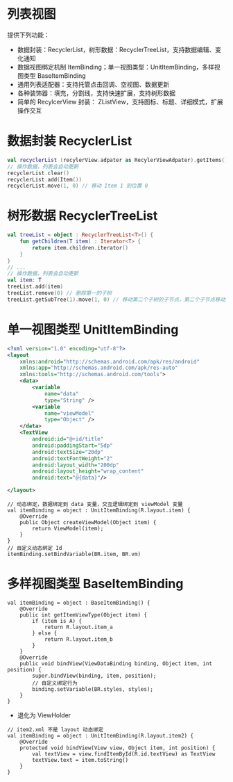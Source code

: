 # 列表视图

提供下列功能：
- 数据封装：RecyclerList，树形数据：RecyclerTreeList，支持数据编辑、变化通知
- 数据视图绑定机制 ItemBinding；单一视图类型：UnitItemBinding，多样视图类型 BaseItemBinding
- 通用列表适配器：支持托管点击回调、空视图、数据更新
- 各种装饰器：填充，分割线，支持快速扩展，支持树形数据
- 简单的 RecylcerView 封装： ZListView，支持图标、标题、详细模式，扩展操作交互

# 数据封装 RecyclerList
``` kotlin
val recyclerList (recylerView.adpater as RecylerViewAdpater).getItems()
// 操作数据，列表会自动更新
recyclerList.clear()
recyclerList.add(Item())
recyclerList.move(1, 0) // 移动 Item 1 到位置 0
```

# 树形数据 RecyclerTreeList
``` kotlin
val treeList = object : RecyclerTreeList<T>() {
    fun getChildren(T item) : Iterator<T> {
        return item.children.iterator()
    }
}
// ...
// 操作数据，列表会自动更新
val item: T
treeList.add(item)
treeList.remove(0) // 删除第一的子树
treeList.getSubTree(1).move(1, 0) // 移动第二个子树的子节点，第二个子节点移动到所在树的最前面
```

# 单一视图类型 UnitItemBinding
``` xml
<?xml version="1.0" encoding="utf-8"?>
<layout
    xmlns:android="http://schemas.android.com/apk/res/android"
    xmlns:app="http://schemas.android.com/apk/res-auto"
    xmlns:tools="http://schemas.android.com/tools">
    <data>
        <variable
            name="data"
            type="String" />
        <variable
            name="viewModel"
            type="Object" />
    </data>
    <TextView
        android:id="@+id/title"
        android:paddingStart="5dp"
        android:textSize="20dp"
        android:textFontWeight="2"
        android:layout_width="200dp"
        android:layout_height="wrap_content"
        android:text="@{data}"/>

</layout>
```

```
// 动态绑定，数据绑定到 data 变量，交互逻辑绑定到 viewModel 变量
val itemBinding = object : UnitItemBinding(R.layout.item) {
    @Override
    public Object createViewModel(Object item) {
        return ViewModel(item);
    }
}
// 自定义动态绑定 Id
itemBinding.setBindVariable(BR.item, BR.vm)
```

# 多样视图类型 BaseItemBinding

```
val itemBinding = object : BaseItemBinding() {
    @Override
    public int getItemViewType(Object item) {
        if (item is A) {
            return R.layout.item_a
        } else {
            return R.layout.item_b
        }
    }
    @Override
    public void bindView(ViewDataBinding binding, Object item, int position) {
        super.bindView(binding, item, position);
        // 自定义绑定行为
        binding.setVariable(BR.styles, styles);
    }
}
```
* 退化为 ViewHolder
```
// item2.xml 不是 layout 动态绑定
val itemBinding = object : UnitItemBinding(R.layout.item2) {
    @Override
    protected void bindView(View view, Object item, int position) {
        val textView = view.findItemById(R.id.textView) as TextView
        textView.text = item.toString()
    }
}
```

